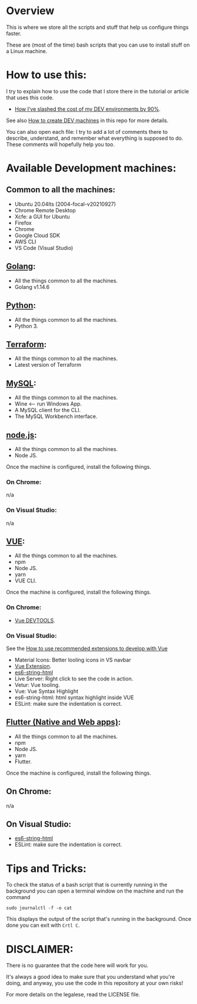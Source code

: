 # Overview

This is where we store all the scripts and stuff that help us configure things faster.

These are (most of the time) bash scripts that you can use to install stuff on a Linux machine.

# How to use this:

I try to explain how to use the code that I store there in the tutorial or article that uses this code.

- [How I’ve slashed the cost of my DEV environments by 90%](https://itnext.io/how-ive-slashed-the-cost-of-my-dev-environments-by-90-9c1082ad1baf?source=your_stories_page---------------------------).

See also [How to create DEV machines](./create_dev_machines.md) in this repo for more details.

You can also open each file: I try to add a lot of comments there to describe, understand, and remember what everything is supposed to do. These comments will hopefully help you too.

# Available Development machines:

## Common to all the machines:

- Ubuntu 20.04lts (2004-focal-v20210927)
- Chrome Remote Desktop
- Xcfe: a GUI for Ubuntu
- Firefox
- Chrome
- Google Cloud SDK
- AWS CLI
- VS Code (Visual Studio)

## [Golang](./golang-dev-machine.sh):

- All the things common to all the machines.
- Golang v1.14.6

## [Python](./python-dev-machine.sh):

- All the things common to all the machines.
- Python 3.

## [Terraform](./terraform-dev-machine.sh):

- All the things common to all the machines.
- Latest version of Terraform

## [MySQL](./mysql-dev-machine.sh):

- All the things common to all the machines.
- Wine <-- run Windows App.
- A MySQL client for the CLI.
- The MySQL Workbench interface.

## [node.js](./node-js-dev-machine.sh):

- All the things common to all the machines.
- Node JS.

Once the machine is configured, install the following things.

### On Chrome: 

n/a

### On Visual Studio: 

n/a
## [VUE](./vue-dev-machine.sh):

- All the things common to all the machines.
- npm
- Node JS.
- yarn
- VUE CLI.

Once the machine is configured, install the following things.
### On Chrome: 

- [Vue DEVTOOLS](https://github.com/vuejs/devtools#vue-devtools).

### On Visual Studio: 

See the [How to use recommended extensions to develop with Vue](https://www.vuemastery.com/blog/vs-code-for-vuejs-developers/)

  - Material Icons: Better looling icons in VS navbar
  - [Vue Extension](https://marketplace.visualstudio.com/items?itemName=jcbuisson.vue).
  - [es6-string-html](https://marketplace.visualstudio.com/items?itemName=Tobermory.es6-string-html)
  - Live Server: Right click to see the code in action.
  - Vetur: Vue tooling.
  - Vue: Vue Syntax Highlight
  - es6-string-html: html syntax highlight inside VUE
  - ESLint: make sure the indentation is correct.

## [Flutter (Native and Web apps)](./flutter-dev-machine.sh):

- All the things common to all the machines.
- npm
- Node JS.
- yarn
- Flutter.

Once the machine is configured, install the following things.

## On Chrome: 

n/a
## On Visual Studio: 

  - [es6-string-html](https://marketplace.visualstudio.com/items?itemName=Tobermory.es6-string-html)
  - ESLint: make sure the indentation is correct.


# Tips and Tricks:

To check the status of a bash script that is currently running in the background you can open a terminal window on the machine and run the command
```
sudo journalctl -f -o cat
```
This displays the output of the script that's running in the background.
Once done you can exit with `Crtl C`.

# DISCLAIMER:

There is no guarantee that the code here will work for you. 

It's always a good idea to make sure that you understand what you're doing, and anyway, you use the code in this repository at your own risks!

For more details on the legalese, read the LICENSE file.